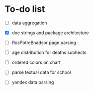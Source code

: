 # To-do list

- [ ] data aggregation

- [x] doc strings and package architecture

- [ ] RosPotreBnadsor page parsing

- [ ] age distribution for deaths subhects

- [ ] ordered colors on chart

- [ ] parse textual data for school

- [ ] yandex data parsing
